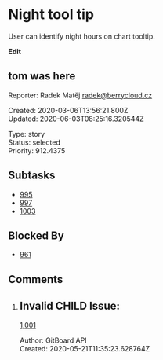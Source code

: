 # Night tool tip

User can identify night hours on chart tooltip.

**Edit**

## **tom was here**

Reporter: Radek Matěj <radek@berrycloud.cz>  

Created: 2020-03-06T13:56:21.800Z  
Updated: 2020-06-03T08:25:16.320544Z

Type: story  
Status: selected  
Priority: 912.4375

## Subtasks
- [995](995.md "Add blackest theme")
- [997](997.md "Yet another one")
- [1003](1003.md "Yet another another issue")

## Blocked By
- [961](961.md "User detail tabs")

## Comments
1.  ## Invalid CHILD Issue:
    [1,001](1,001.md "This needs to be done")

    Author: GitBoard API  
    Created: 2020-05-21T11:35:23.628764Z  
